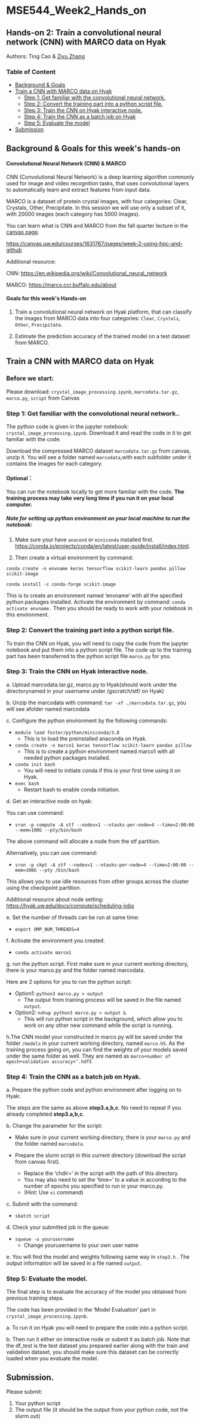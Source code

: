 # MSE544_Week2_Hands_on

## Hands-on 2: Train a convolutional neural network (CNN) with MARCO data on Hyak

Authors: Ting Cao & [Ziyu Zhang](https://github.com/Ilxxll)

### Table of Content

- [Background & Goals](#background)
- [Train a CNN with MARCO data on Hyak](#train)
  - [Step 1: Get familiar with the convolutional neural network.](#step1)
  - [Step 2: Convert the training part into a python script file.](#step2)
  - [Step 3: Train the CNN on Hyak interactive node.](#step3)
  - [Step 4: Train the CNN as a batch job on Hyak](#step4)
  - [Step 5: Evaluate the model](#step5)
- [Submission](#submission)

## Background & Goals for this week's hands-on <a name="background"></a>

#### Convolutional Neural Network (CNN) & MARCO

CNN (Convolutional Neural Network) is a deep learning algorithm commonly used for image and video recognition tasks, that uses convolutional layers to automatically learn and extract features from input data.

MARCO is a dataset of protein crystal images, with four categories: Clear, Crystals, Other,
Precipitate. In this session we will use only a subset of it, with 20000 images (each
category has 5000 images).

You can learn what is CNN and MARCO from the fall quarter lecture in the [canvas page](https://canvas.uw.edu/courses/1631767/pages/week-2-using-hpc-and-github).

https://canvas.uw.edu/courses/1631767/pages/week-2-using-hpc-and-github

Additional resource: 

CNN: https://en.wikipedia.org/wiki/Convolutional_neural_network

MARCO: https://marco.ccr.buffalo.edu/about

#### Goals for this week's Hands-on

1. Train a convolutional neural network on Hyak platform, that can classify the images
from MARCO data into four categories: `Clear`, `Crystals`, `Other`, `Precipitate`.

2. Estimate the prediction accuracy of the trained model on a test dataset from MARCO.

## Train a CNN with MARCO data on Hyak <a name="train"></a>

### Before we start:

Please download: `crystal_image_processing.ipynb`, `marcodata.tar.gz`, `marco.py`, `script` from Canvas

### Step 1: Get familiar with the convolutional neural network..<a name="step1"></a>

The python code is given in the jupyter notebook: `crystal_image_processing.ipynb`. Download it and read the code in it to get familiar with the code.

Download the compressed MARCO dataset `marcodata.tar.gz` from canvas, unzip it. You will see a folder named `marcodata`,with each subfolder under it contains the images for each category.

#### Optional：

You can run the notebook locally to get more familiar with the code. **The training process may take very long time if you run it on your local computer.**

##### Note for setting up python environment on your local machine to run the notebook:

1. Make sure your have `anacond` or `miniconda` installed first.
https://conda.io/projects/conda/en/latest/user-guide/install/index.html. 

2. Then create a virtual environment by command:

`conda create -n envname keras tensorflow scikit-learn pandas pillow scikit-image`

`conda install -c conda-forge scikit-image`

This is to create an environment named ‘envname’ with all the specified python packages installed. Activate the environment by command:  `conda activate envname.` Then you should be ready to work with your notebook in this environment.

### Step 2: Convert the training part into a python script file.<a name="step2"></a>

To train the CNN on Hyak, you will need to copy the code from the jupyter notebook and put them into a python script file. The code up to the training part has been transferred to the python script file `marco.py` for you.

### Step 3: Train the CNN on Hyak interactive node.<a name="step3"></a>

a. Upload marcodata.tar.gz, marco.py to Hyak(should work under the directorynamed in your username under /gscratch/stf/ on Hyak)

b. Unzip the marcodata with command: `tar -xf ./marcodata.tar.gz`, you will see afolder named marcodata

c. Configure the python environment by the following commands:

- `module load foster/python/miniconda/3.8`
  - This is to load the preinstalled anaconda on Hyak.
- `conda create -n marco1 keras tensorflow scikit-learn pandas pillow`
  - This is to create a python environment named marco1 with all needed python packages installed.
- `conda init bash`
  - You will need to initiate conda if this is your first time using it on Hyak.
- `exec bash`
  - Restart bash to enable conda initiation.
  
d. Get an interactive node on hyak:

You can use command:
- `srun -p compute -A stf --nodes=1 --ntasks-per-node=4 --time=2:00:00 --mem=100G --pty/bin/bash`

The above command will allocate a node from the stf partition.
  
Alternatively, you can use command:
- `srun -p ckpt -A stf --nodes=1 --ntasks-per-node=4 --time=2:00:00 --mem=100G --pty /bin/bash`

This allows you to use idle resources from other groups across the cluster using the checkpoint partition.

Additional resource about node setting: https://hyak.uw.edu/docs/compute/scheduling-jobs

e. Set the number of threads can be run at same time:
- `export OMP_NUM_THREADS=4` 

f. Activate the environment you created.
- `conda activate marco1`

g. run the python script.
First make sure in your current working directory, there is your marco.py and the folder named marcodata.

Here are 2 options for you to run the python script:
- Option1: `python3 marco.py > output`
  - The output from training process will be saved in the file named `output`.
- Option2: `nohup python3 marco.py > output &`
  - This will run python script in the background, which allow you to work on any other new command while the script is running.
  
h.The CNN model your constructed in marco.py will be saved under the folder `/models` in your current working directory, named `marco.h5`. As the training process going on, you can find the weights of your models saved under the same folder as well. They are named as `marco+number of epoch+validation accuracy+’.hdf5`

### Step 4: Train the CNN as a batch job on Hyak.<a name="step4"></a>

a. Prepare the python code and python environment after logging on to Hyak:

The steps are the same as above **step3.a,b,c**. No need to repeat if you already completed **step3.a,b,c**.

b. Change the parameter for the script:
- Make sure in your current working directory, there is your `marco.py` and the folder named `marcodata`.

- Prepare the slurm script in this current directory (download the script from canvas first). 
  - Replace the ‘chdir=’ in the script with the path of this directory. 
  - You may also need to set the ‘time=’ to a value in according to the number of epochs you specified to run in your marco.py.
  - (Hint: Use `vi` command)

c. Submit with the command:
- `sbatch script`

d. Check your submitted job in the queue:
- `squeue -u yourusername`
  - Change yourusername to your own user name

e. You will find the model and weights following same way in `step3.h` . The output information will be saved in a file named `output`.

### Step 5: Evaluate the model.<a name="step5"></a>

The final step is to evaluate the accuracy of the model you obtained from previous training steps. 

The code has been provided in the ‘Model Evaluation’ part in `crystal_image_processing.ipynb`.

a. To run it on Hyak you will need to prepare the code into a python script.

b. Then run it either on interactive node or submit it as batch job. Note that the df_test is the test dataset you prepared earlier along with the train and validation dataset, you should make sure this dataset can be correctly loaded when you evaluate the model.

## Submission. <a name="submission"></a>

Please submit:
1. Your python script 
2. The output file (it should be the output from your python code, not the slurm.out)
